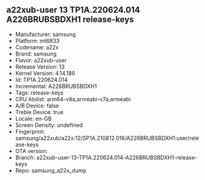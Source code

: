 ## a22xub-user 13 TP1A.220624.014 A226BRUBSBDXH1 release-keys
- Manufacturer: samsung
- Platform: mt6833
- Codename: a22x
- Brand: samsung
- Flavor: a22xub-user
- Release Version: 13
- Kernel Version: 4.14.186
- Id: TP1A.220624.014
- Incremental: A226BRUBSBDXH1
- Tags: release-keys
- CPU Abilist: arm64-v8a,armeabi-v7a,armeabi
- A/B Device: false
- Treble Device: true
- Locale: en-GB
- Screen Density: undefined
- Fingerprint: samsung/a22xub/a22x:12/SP1A.210812.016/A226BRUBSBDXH1:user/release-keys
- OTA version: 
- Branch: a22xub-user-13-TP1A.220624.014-A226BRUBSBDXH1-release-keys
- Repo: samsung_a22x_dump
